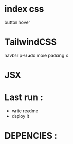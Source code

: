 # index css
button hover

# TailwindCSS
navbar p-6 add more padding x
# JSX


# Last run :
- write readme
- deploy it

# DEPENCIES :